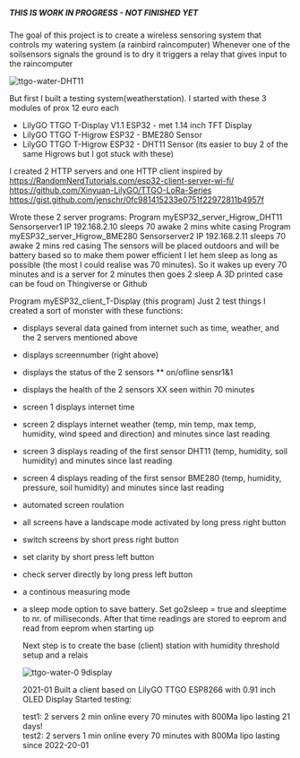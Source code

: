 ##### THIS IS WORK IN PROGRESS - NOT FINISHED YET #####

  The goal of this project is to create a wireless sensoring system that controls my watering system (a rainbird raincomputer)
  Whenever one of the soilsensors signals the ground is to dry it triggers a relay that gives input to the raincomputer  

![ttgo-water-DHT11](https://user-images.githubusercontent.com/96861311/150639059-e4c2bfb7-3b94-4467-84b0-293fc4706556.jpg)

  But first I built a testing system(weatherstation). I started with these 3 modules of prox 12 euro each
  - LilyGO TTGO T-Display V1.1 ESP32 - met 1.14 inch TFT Display
  - LilyGO TTGO T-Higrow ESP32 - BME280 Sensor
  - LilyGO TTGO T-Higrow ESP32 - DHT11 Sensor (its easier to buy 2 of the same Higrows but I got stuck with these)

  I created 2 HTTP servers and one HTTP client inspired by  
  https://RandomNerdTutorials.com/esp32-client-server-wi-fi/
  https://github.com/Xinyuan-LilyGO/TTGO-LoRa-Series 
  https://gist.github.com/jenschr/0fc981415233e0751f22972811b4957f

  Wrote these 2 server programs:
  Program myESP32_server_Higrow_DHT11  Sensorserver1 IP 192.168.2.10 sleeps 70 awake 2 mins white casing
  Program myESP32_server_Higrow_BME280 Sensorserver2 IP 192.168.2.11 sleeps 70 awake 2 mins red casing
  The sensors will be placed outdoors and will be battery based so to make them power efficient 
  I let hem sleep as long as possible (the most I could realise was 70 minutes). So it wakes up every 70 minutes
  and is a server for 2 minutes then goes 2 sleep A 3D printed case can be foud on Thingiverse or Github
  
  Program myESP32_client_T-Display (this program)
  Just 2 test things I created a sort of monster with these functions:
  - displays several data gained from internet such as time, weather, and the 2 servers mentioned above
  - displays screennumber (right above)
  - displays the status of the 2 sensors ** on/ofline sensr1&1
  - displays the health of the 2 sensors XX seen within 70 minutes
  - screen 1 displays internet time
  - screen 2 displays internet weather (temp, min temp, max temp, humidity, wind speed and direction) and minutes since last reading  
  - screen 3 displays reading of the first sensor DHT11  (temp, humidity, soil humidity) and minutes since last reading
  - screen 4 displays reading of the first sensor BME280 (temp, humidity, pressure, soil humidity) and minutes since last reading
  - automated screen roulation
  - all screens have a landscape mode activated by long press right button
  - switch screens by short press right button
  - set clarity by short press left button
  - check server directly by long press left button
  - a continous measuring mode
  - a sleep mode option to save battery. Set go2sleep = true and sleeptime to nr. of milliseconds. 
    After that time readings are stored to eeprom and read from eeprom when starting up
    
    Next step is to create the base (client) station with humidity threshold setup and a relais
    
    ![ttgo-water-0 9display](https://user-images.githubusercontent.com/96861311/150639033-a90b288c-eefd-4a6d-8f29-627297b8e9ea.jpg)
    
    2021-01 
    Built a client based on LilyGO TTGO ESP8266 with 0.91 inch OLED Display
    Started testing:
    
    test1: 2 servers 2 min online every 70 minutes with 800Ma lipo lasting 21 days!   
    test2: 2 servers 1 min online every 70 minutes with 800Ma lipo lasting since 2022-20-01
    
